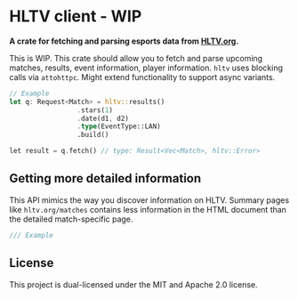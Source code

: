 # HLTV client - WIP

**A crate for fetching and parsing esports data from [HLTV.org](https://www.hltv.org).**

This is WIP. This crate should allow you to fetch and parse upcoming matches, results, 
event information, player information. `hltv` uses blocking calls via `attohttpc`. 
Might extend functionality to support async variants.

```Rust
// Example
let q: Request<Match> = hltv::results()
                 .stars(1)
			     .date(d1, d2)
			     .type(EventType::LAN)
			     .build()

let result = q.fetch() // type: Result<Vec<Match>, hltv::Error>
```

## Getting more detailed information

This API mimics the way you discover information on HLTV. Summary pages like `hltv.org/matches` 
contains less information in the HTML document than the detailed match-specific page. 

```rust 
/// Example
```

## License

This project is dual-licensed under the MIT and Apache 2.0 license.
